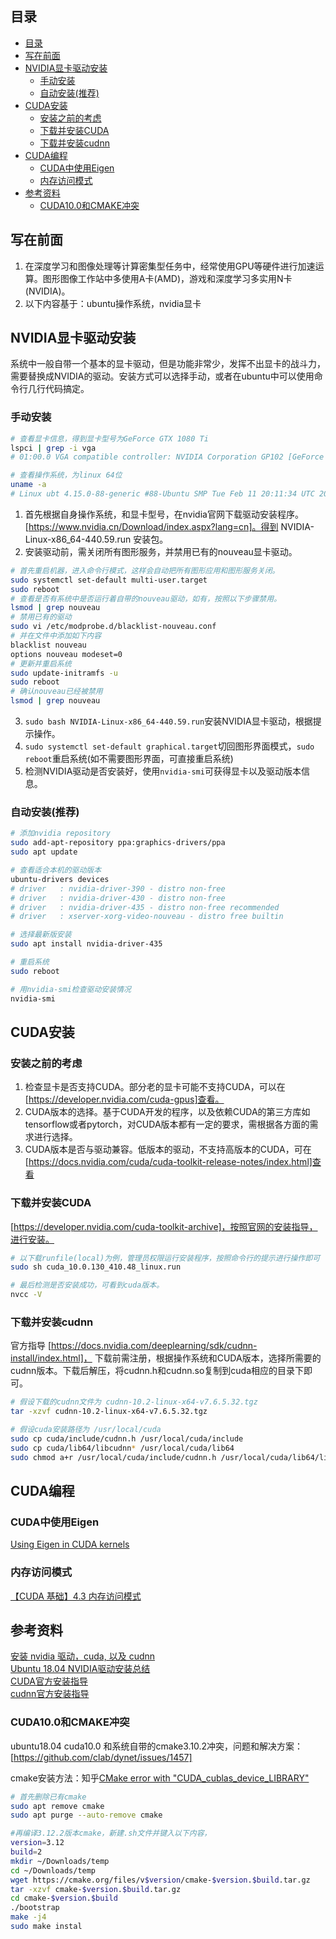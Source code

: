 ## 目录

- [目录](#目录)
- [写在前面](#写在前面)
- [NVIDIA显卡驱动安装](#nvidia显卡驱动安装)
  - [手动安装](#手动安装)
  - [自动安装(推荐)](#自动安装推荐)
- [CUDA安装](#cuda安装)
  - [安装之前的考虑](#安装之前的考虑)
  - [下载并安装CUDA](#下载并安装cuda)
  - [下载并安装cudnn](#下载并安装cudnn)
- [CUDA编程](#cuda编程)
  - [CUDA中使用Eigen](#cuda中使用eigen)
  - [内存访问模式](#内存访问模式)
- [参考资料](#参考资料)
  - [CUDA10.0和CMAKE冲突](#cuda100和cmake冲突)

## 写在前面

1. 在深度学习和图像处理等计算密集型任务中，经常使用GPU等硬件进行加速运算。图形图像工作站中多使用A卡(AMD)，游戏和深度学习多实用N卡(NVIDIA)。
2. 以下内容基于：ubuntu操作系统，nvidia显卡

## NVIDIA显卡驱动安装

系统中一般自带一个基本的显卡驱动，但是功能非常少，发挥不出显卡的战斗力，需要替换成NVIDIA的驱动。安装方式可以选择手动，或者在ubuntu中可以使用命令行几行代码搞定。

### 手动安装

```bash
# 查看显卡信息，得到显卡型号为GeForce GTX 1080 Ti
lspci | grep -i vga
# 01:00.0 VGA compatible controller: NVIDIA Corporation GP102 [GeForce GTX 1080 Ti] (rev a1) 

# 查看操作系统，为linux 64位
uname -a
# Linux ubt 4.15.0-88-generic #88-Ubuntu SMP Tue Feb 11 20:11:34 UTC 2020 x86_64 x86_64 x86_64 GNU/Linux
```

1. 首先根据自身操作系统，和显卡型号，在nvidia官网下载驱动安装程序。[https://www.nvidia.cn/Download/index.aspx?lang=cn]。得到 NVIDIA-Linux-x86_64-440.59.run 安装包。  
2. 安装驱动前，需关闭所有图形服务，并禁用已有的nouveau显卡驱动。  
```bash
# 首先重启机器，进入命令行模式，这样会自动把所有图形应用和图形服务关闭。
sudo systemctl set-default multi-user.target 
sudo reboot
# 查看是否有系统中是否运行着自带的nouveau驱动，如有，按照以下步骤禁用。
lsmod | grep nouveau
# 禁用已有的驱动
sudo vi /etc/modprobe.d/blacklist-nouveau.conf
# 并在文件中添加如下内容
blacklist nouveau
options nouveau modeset=0
# 更新并重启系统
sudo update-initramfs -u
sudo reboot
# 确认nouveau已经被禁用
lsmod | grep nouveau
```
3. ```sudo bash NVIDIA-Linux-x86_64-440.59.run```安装NVIDIA显卡驱动，根据提示操作。
4. ```sudo systemctl set-default graphical.target```切回图形界面模式，```sudo reboot```重启系统(如不需要图形界面，可直接重启系统)   
5. 检测NVIDIA驱动是否安装好，使用```nvidia-smi```可获得显卡以及驱动版本信息。

### 自动安装(推荐)

```bash
# 添加nvidia repository
sudo add-apt-repository ppa:graphics-drivers/ppa
sudo apt update

# 查看适合本机的驱动版本
ubuntu-drivers devices
# driver   : nvidia-driver-390 - distro non-free
# driver   : nvidia-driver-430 - distro non-free
# driver   : nvidia-driver-435 - distro non-free recommended
# driver   : xserver-xorg-video-nouveau - distro free builtin

# 选择最新版安装
sudo apt install nvidia-driver-435

# 重启系统
sudo reboot

# 用nvidia-smi检查驱动安装情况
nvidia-smi
```

## CUDA安装

### 安装之前的考虑

1. 检查显卡是否支持CUDA。部分老的显卡可能不支持CUDA，可以在[https://developer.nvidia.com/cuda-gpus]查看。
2. CUDA版本的选择。基于CUDA开发的程序，以及依赖CUDA的第三方库如tensorflow或者pytorch，对CUDA版本都有一定的要求，需根据各方面的需求进行选择。
3. CUDA版本是否与驱动兼容。低版本的驱动，不支持高版本的CUDA，可在[https://docs.nvidia.com/cuda/cuda-toolkit-release-notes/index.html]查看

### 下载并安装CUDA

[https://developer.nvidia.com/cuda-toolkit-archive]，按照官网的安装指导，进行安装。

```bash
# 以下载runfile(local)为例，管理员权限运行安装程序，按照命令行的提示进行操作即可
sudo sh cuda_10.0.130_410.48_linux.run

# 最后检测是否安装成功，可看到cuda版本。
nvcc -V
```

### 下载并安装cudnn

官方指导 [https://docs.nvidia.com/deeplearning/sdk/cudnn-install/index.html]， 下载前需注册，根据操作系统和CUDA版本，选择所需要的cudnn版本。下载后解压，将cudnn.h和cudnn.so复制到cuda相应的目录下即可。

```bash
# 假设下载的cudnn文件为 cudnn-10.2-linux-x64-v7.6.5.32.tgz
tar -xzvf cudnn-10.2-linux-x64-v7.6.5.32.tgz

# 假设cuda安装路径为 /usr/local/cuda
sudo cp cuda/include/cudnn.h /usr/local/cuda/include
sudo cp cuda/lib64/libcudnn* /usr/local/cuda/lib64
sudo chmod a+r /usr/local/cuda/include/cudnn.h /usr/local/cuda/lib64/libcudnn*
```

## CUDA编程

### CUDA中使用Eigen

[Using Eigen in CUDA kernels](#https://eigen.tuxfamily.org/dox-devel/TopicCUDA.html)

### 内存访问模式

[【CUDA 基础】4.3 内存访问模式](#https://face2ai.com/CUDA-F-4-3-%E5%86%85%E5%AD%98%E8%AE%BF%E9%97%AE%E6%A8%A1%E5%BC%8F/)

## 参考资料

[安装 nvidia 驱动，cuda, 以及 cudnn](https://www.jianshu.com/p/fc5edbd6f480)  
[Ubuntu 18.04 NVIDIA驱动安装总结](https://blog.csdn.net/tjuyanming/article/details/80862290)  
[CUDA官方安装指导](https://developer.nvidia.com/cuda-toolkit-archive)  
[cudnn官方安装指导](https://docs.nvidia.com/deeplearning/sdk/cudnn-install/index.html)  

### CUDA10.0和CMAKE冲突

ubuntu18.04 cuda10.0 和系统自带的cmake3.10.2冲突，问题和解决方案：[https://github.com/clab/dynet/issues/1457]

cmake安装方法：知乎[CMake error with "CUDA_cublas_device_LIBRARY"](https://zhuanlan.zhihu.com/p/112466464)

```bash
# 首先删除已有cmake
sudo apt remove cmake 
sudo apt purge --auto-remove cmake

#再编译3.12.2版本cmake，新建.sh文件并键入以下内容，
version=3.12
build=2
mkdir ~/Downloads/temp
cd ~/Downloads/temp
wget https://cmake.org/files/v$version/cmake-$version.$build.tar.gz
tar -xzvf cmake-$version.$build.tar.gz
cd cmake-$version.$build
./bootstrap
make -j4
sudo make instal
```
